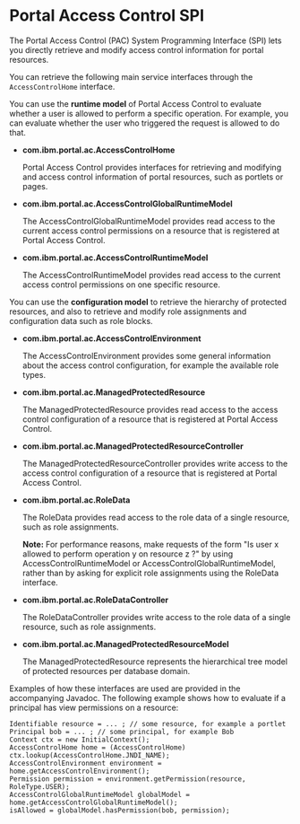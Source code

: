# Portal Access Control SPI

The Portal Access Control (PAC) System Programming Interface (SPI) lets you directly retrieve and modify access control information for portal resources.

You can retrieve the following main service interfaces through the `AccessControlHome` interface.

You can use the **runtime model** of Portal Access Control to evaluate whether a user is allowed to perform a specific operation. For example, you can evaluate whether the user who triggered the request is allowed to do that.

-   **com.ibm.portal.ac.AccessControlHome**

    Portal Access Control provides interfaces for retrieving and modifying and access control information of portal resources, such as portlets or pages.


-   **com.ibm.portal.ac.AccessControlGlobalRuntimeModel**

    The AccessControlGlobalRuntimeModel provides read access to the current access control permissions on a resource that is registered at Portal Access Control.

-   **com.ibm.portal.ac.AccessControlRuntimeModel**

    The AccessControlRuntimeModel provides read access to the current access control permissions on one specific resource.


You can use the **configuration model** to retrieve the hierarchy of protected resources, and also to retrieve and modify role assignments and configuration data such as role blocks.

-   **com.ibm.portal.ac.AccessControlEnvironment**

    The AccessControlEnvironment provides some general information about the access control configuration, for example the available role types.

-   **com.ibm.portal.ac.ManagedProtectedResource**

    The ManagedProtectedResource provides read access to the access control configuration of a resource that is registered at Portal Access Control.

-   **com.ibm.portal.ac.ManagedProtectedResourceController**

    The ManagedProtectedResourceController provides write access to the access control configuration of a resource that is registered at Portal Access Control.

-   **com.ibm.portal.ac.RoleData**

    The RoleData provides read access to the role data of a single resource, such as role assignments.

    **Note:** For performance reasons, make requests of the form "Is user x allowed to perform operation y on resource z ?" by using AccessControlRuntimeModel or AccessControlGlobalRuntimeModel, rather than by asking for explicit role assignments using the RoleData interface.

-   **com.ibm.portal.ac.RoleDataController**

    The RoleDataController provides write access to the role data of a single resource, such as role assignments.

-   **com.ibm.portal.ac.ManagedProtectedResourceModel**

    The ManagedProtectedResource represents the hierarchical tree model of protected resources per database domain.


Examples of how these interfaces are used are provided in the accompanying Javadoc. The following example shows how to evaluate if a principal has view permissions on a resource:

```
Identifiable resource = ... ; // some resource, for example a portlet
Principal bob = ... ; // some principal, for example Bob
Context ctx = new InitialContext();
AccessControlHome home = (AccessControlHome) ctx.lookup(AccessControlHome.JNDI_NAME);
AccessControlEnvironment environment = home.getAccessControlEnvironment();
Permission permission = environment.getPermission(resource, RoleType.USER);
AccessControlGlobalRuntimeModel globalModel = home.getAccessControlGlobalRuntimeModel();
isAllowed = globalModel.hasPermission(bob, permission); 
```


